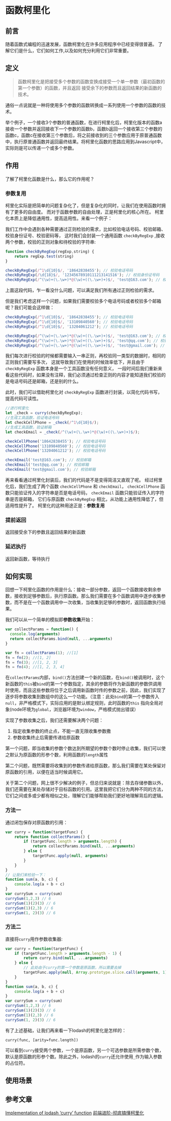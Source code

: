 # 函数柯里化

## 前言
随着函数式编程的迅速发展，函数柯里化在许多应用程序中已经变得很普遍。 了解它们是什么，它们如何工作,以及如何充分利用它们非常重要。

## 定义
> 函数柯里化是把接受多个参数的函数变换成接受一个单一参数（最初函数的第一个参数）的函数，并且返回 接受余下的参数而且返回结果的新函数的技术。

通俗一点说就是一种将使用多个参数的函数转换成一系列使用一个参数的函数的技术。

举个例子，一个接收3个参数的普通函数，在进行柯里化后，柯里化版本的函数a接收一个参数并返回接收下一个参数的函数b，函数b返回一个接收第三个参数的函数c，函数c在接收第三个参数后，将之前接收到的三个参数应用于原普通函数中，执行原普通函数并返回最终结果。将柯里化函数的思路应用到Javascript中，实际则是可以传递一个或多个参数。

## 作用
了解了柯里化函数是什么，那么它的作用呢？

### 参数复用
柯里化实际是把简单的问题复杂化了，但是复杂化的同时，让我们在使用函数时拥有了更多的自由度。 而对于函数参数的自由处理，正是柯里化的核心所在。 柯里化本质上是降低通用性，提高适用性。来看一个例子：

我们工作中会遇到各种需要通过正则检验的需求，比如校验电话号码、校验邮箱、校验身份证号、校验密码等，
这时我们会封装一个通用函数 `checkByRegExp` ,接收两个参数，校验的正则对象和待校验的字符串:
```js
function checkByRegExp(regExp,string) {
    return regExp.test(string)
}

checkByRegExp(/^1\d{10}$/, '18642838455'); // 校验电话号码
checkByRegExp(/\d{18}$/, '12345678910111213141516'); // 校验身份证号码
checkByRegExp(/^(\w)+(\.\w+)*@(\w)+((\.\w+)+)$/, 'test@163.com'); // 校验邮箱
```
上面这段代码，乍一看没什么问题，可以满足我们所有通过正则检验的需求。

但是我们考虑这样一个问题，如果我们需要校验多个电话号码或者校验多个邮箱呢？我们可能会这样做：
```js
checkByRegExp(/^1\d{10}$/, '18642838455'); // 校验电话号码
checkByRegExp(/^1\d{10}$/, '13109840560'); // 校验电话号码
checkByRegExp(/^1\d{10}$/, '13204061212'); // 校验电话号码

checkByRegExp(/^(\w)+(\.\w+)*@(\w)+((\.\w+)+)$/, 'test@163.com'); // 校验邮箱
checkByRegExp(/^(\w)+(\.\w+)*@(\w)+((\.\w+)+)$/, 'test@qq.com'); // 校验邮箱
checkByRegExp(/^(\w)+(\.\w+)*@(\w)+((\.\w+)+)$/, 'test@gmail.com'); // 校验邮箱
```
我们每次进行校验的时候都需要输入一串正则，再校验同一类型的数据时，相同的正则我们需要写多次，
这就导致我们在使用的时候效率低下，并且由于 `checkByRegExp` 函数本身是一个工具函数没有任何意义，
一段时间后我们重新来看这些代码时，如果没有注释，我们必须通过检查正则的内容才能知道我们校验的是电话号码还是邮箱，还是别的什么。

此时，我们可以借助柯里化对 `checkByRegExp` 函数进行封装，以简化代码书写，提高代码可读性。
```js
//进行柯里化
let _check = curry(checkByRegExp);
//生成工具函数，验证电话号码
let checkCellPhone = _check(/^1\d{10}$/);
//生成工具函数，验证邮箱
let checkEmail = _check(/^(\w)+(\.\w+)*@(\w)+((\.\w+)+)$/);

checkCellPhone('18642838455'); // 校验电话号码
checkCellPhone('13109840560'); // 校验电话号码
checkCellPhone('13204061212'); // 校验电话号码

checkEmail('test@163.com'); // 校验邮箱
checkEmail('test@qq.com'); // 校验邮箱
checkEmail('test@gmail.com'); // 校验邮箱
```
再来看看通过柯里化封装后，我们的代码是不是变得简洁又直观了呢。
经过柯里化后，我们生成了两个函数 `checkCellPhone` 和 `checkEmail`，
`checkCellPhone` 函数只能验证传入的字符串是否是电话号码，
`checkEmail` 函数只能验证传入的字符串是否是邮箱，
它们与原函数 `checkByRegExp` 相比，从功能上通用性降低了，但适用性提升了。
柯里化的这种用途正是：**参数复用**

### 提前返回
返回接受余下的参数且返回结果的新函数
### 延迟执行
返回新函数，等待执行

## 如何实现
回想一下柯里化函数的作用是什么：接收一部分参数，返回一个函数接收剩余参数，接收到足够参数后，执行原函数。那么我们需要在多个函数调用中逐步收集参数，而不是在一个函数调用中一次收集，当收集到足够的参数时，返回函数执行结果。

我们可以从一个简单的模拟即**参数收集**开始：
```js
var collectParams = function() {
  console.log(arguments)
  return collectParams.bind(null, ...arguments)
}

var fn = collectParams(1); //[1]
fn = fn(2); //[1, 2]
fn = fn(3); //[1, 2, 3]
fn = fn(4); //[1, 2, 3, 4]
```
在`collectParams`内部，`bind()`方法创建一个新的函数，在`bind()`被调用时，这个新函数的`this`被`bind`的第一个参数指定，其余的参数将作为新函数的参数供调用时使用，而且这些参数将位于之后调用新函数时传的参数之前，因此，我们实现了逐步将参数收集到数组中的这么一个功能。（注意：此处`bind`的第一个参数传入`null`，非严格模式下，实际应用的是默认绑定规则，此时函数的`this` 指向全局对象(node环境为`global`，浏览器环境为`window`，严格模式抛出错误）

实现了参数收集之后，我们还需要解决两个问题：
1. 指定收集参数的终止点，不能一直无限收集参数撒
2. 参数收集终止后需要传递给原函数

第一个问题，即当收集的参数个数达到所期望的参数个数时停止收集，我们可以使之默认为原函数的形参个数，利用函数的`length`属性

第二个问题，既然需要将收集到的参数传递给原函数，那么我们需要在某处保留对原函数的引用，以便在适当时候调用它。

关于第二个问题，网上很不少解决的例子，但总归来说就是：除去存储参数以外，我们还需要在某处存储对于目标函数的引用。这里我把它们分为两种不同的方法，它们之间或多或少都有相似之处，理解它们能够帮助我们更好地理解背后的逻辑。

### 方法一
通过闭包保存对原函数的引用：
```js
var curry = function(targetFunc) {
    return function collectParams() {
        if (targetFunc.length > arguments.length) {
            return collectParams.bind(null, ...arguments)
        } else {
            targetFunc.apply(null, arguments)
        }
    }
}
// 让我们来检验一下：
function sum(a, b, c) {
    console.log(a + b + c)
}
var currySum = curry(sum)
currySum(1,2,3) // 6
currySum(1)(2)(3) // 6
currySum(1)(2,3) // 6
currySum(1, 2)(3) // 6
```

### 方法二
直接将`curry`用作参数收集器:
```js
var curry = function(targetFunc) {
    if (targetFunc.length > arguments.length - 1) {
        return curry.bind(null, ...arguments)
    } else {
        // 此处由于curry的第一个参数是原函数，所以需要去掉
        targetFunc.apply(null, Array.prototype.slice.call(arguments, 1))
    }
}
function sum(a, b, c) {
    console.log(a + b + c)
}
var currySum = curry(sum)
currySum(1,2,3) // 6
currySum(1)(2)(3) // 6
currySum(1)(2,3) // 6
currySum(1, 2)(3) // 6
```
有了上述基础，让我们再来看一下lodash的柯里化是怎样的：

`curry(func, [arity=func.length])`

可以看到`curry`接受两个参数，一个是原函数，另一个可选参数是所需参数个数，默认是原函数的形参个数。除此之外，lodash的`curry`还允许使用`_`作为输入参数的占位符。

## 使用场景

## 参考文章
[Implementation of lodash ‘curry’ function](https://medium.com/@kj_huang/implementation-of-lodash-curry-function-8b1024d71e3b)
[前端进阶-彻底搞懂柯里化](https://juejin.im/post/5d2299faf265da1bb67a3b65)
